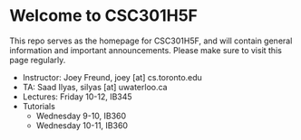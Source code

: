 # Welcome to CSC301H5F #

This repo serves as the homepage for CSC301H5F, and will contain general information and important announcements. Please make sure to visit this page regularly.

 * Instructor: Joey Freund, joey [at] cs.toronto.edu
 * TA: Saad Ilyas, silyas [at] uwaterloo.ca
 * Lectures: Friday 10-12, IB345
 * Tutorials
   * Wednesday 9-10, IB360
   * Wednesday 10-11, IB360


